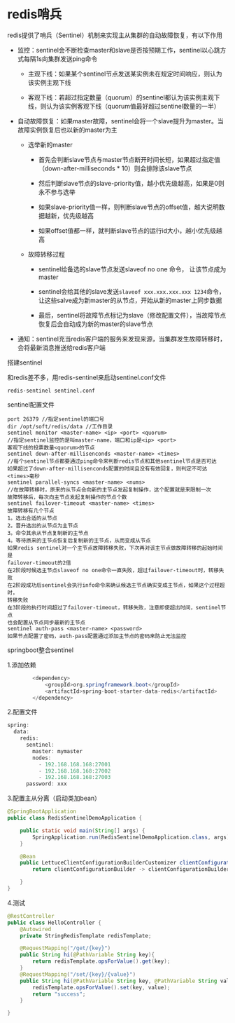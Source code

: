 # redis哨兵

redis提供了哨兵（Sentinel）机制来实现主从集群的自动故障恢复，有以下作用

- 监控：sentinel会不断检查master和slave是否按预期工作，sentinel以心跳方式每隔1s向集群发送ping命令
  
  - 主观下线：如果某个sentinel节点发送某实例未在规定时间响应，则认为该实例主观下线
  
  - 客观下线：若超过指定数量（quorum）的sentinel都认为该实例主观下线，则认为该实例客观下线（quorum值最好超过sentinel数量的一半）

- 自动故障恢复：如果master故障，sentinel会将一个slave提升为master。当故障实例恢复后也以新的master为主
  
  - 选举新的master
    
    - 首先会判断slave节点与master节点断开时间长短，如果超过指定值（down-after-milliseconds * 10）则会排除该slave节点
    
    - 然后判断slave节点的slave-priority值，越小优先级越高，如果是0则永不参与选举
    
    - 如果slave-priority值一样，则判断slave节点的offset值，越大说明数据越新，优先级越高
    
    - 如果offset值都一样，就判断slave节点的运行id大小，越小优先级越高
  
  - 故障转移过程
    
    - sentinel给备选的slave节点发送slaveof no one 命令， 让该节点成为master
    
    - sentinel会给其他的slave发送`slaveof xxx.xxx.xxx.xxx 1234`命令，让这些salve成为新master的从节点，开始从新的master上同步数据
    
    - 最后，sentinel将故障节点标记为slave（修改配置文件），当故障节点恢复后会自动成为新的master的slave节点

- 通知：sentinel充当redis客户端的服务来发现来源，当集群发生故障转移时，会将最新消息推送给redis客户端

搭建sentinel

和redis差不多，用redis-sentinel来启动sentinel.conf文件

`redis-sentinel sentinel.conf`

sentinel配置文件

```
port 26379 //指定sentinel的端口号
dir /opt/soft/redis/data //工作目录
sentinel monitor <master-name> <ip> <port> <quorum> 
//指定sentinel监控的是叫master-name，端口和ip是<ip> <port> 
客观下线的投票数量<quorum>的节点
sentinel down-after-millisenconds <master-name> <times>
//每个sentinel节点都要通过ping命令来判断redis节点和其他sentinel节点是否可达
如果超过了down-after-millisenconds配置的时间且没有有效回复，则判定不可达<times>毫秒
sentinel parallel-syncs <master-name> <nums>
//在故障转移时，原来的从节点会向新的主节点发起复制操作，这个配置就是来限制一次
故障转移后，每次向主节点发起复制操作的节点个数
sentinel failover-timeout <master-name> <times>
故障转移有几个节点
1。选出合适的从节点
2。晋升选出的从节点为主节点
3。命令其余从节点复制新的主节点
4。等待原来的主节点恢复后复制新的主节点，从而变成从节点
如果redis sentinel对一个主节点故障转移失败，下次再对该主节点做故障转移的起始时间是
failover-timeout的2倍
在2阶段时候选主节点slaveof no one命令一直失败，超过failover-timeout时，转移失败
在2阶段成功后sentinel会执行info命令来确认候选主节点确实变成主节点，如果这个过程超时，
转移失败
在3阶段的执行时间超过了failover-timeout，转移失败，注意即使超出时间，sentinel节点
也会配置从节点同步最新的主节点
sentinel auth-pass <master-name> <password>
如果节点配置了密码，auth-pass配置通过添加主节点的密码来防止无法监控
```

springboot整合sentinel

1.添加依赖

```java
        <dependency>
            <groupId>org.springframework.boot</groupId>
            <artifactId>spring-boot-starter-data-redis</artifactId>
        </dependency>
```

2.配置文件

```java
spring:
  data:
    redis:
      sentinel:
        master: mymaster
        nodes:
          - 192.168.168.168:27001
          - 192.168.168.168:27002
          - 192.168.168.168:27003
      password: xxx

```

3.配置主从分离（启动类加bean）

```java
@SpringBootApplication
public class RedisSentinelDemoApplication {

    public static void main(String[] args) {
        SpringApplication.run(RedisSentinelDemoApplication.class, args);
    }

    @Bean
    public LettuceClientConfigurationBuilderCustomizer clientConfigurationBuilderCustomizer(){
        return clientConfigurationBuilder -> clientConfigurationBuilder.readFrom(ReadFrom.REPLICA_PREFERRED);

    }
}
```

4.测试

```java
@RestController
public class HelloController {
    @Autowired
    private StringRedisTemplate redisTemplate;

    @RequestMapping("/get/{key}")
    public String hi(@PathVariable String key){
        return redisTemplate.opsForValue().get(key);
    }
    @RequestMapping("/set/{key}/{value}")
    public String hi(@PathVariable String key, @PathVariable String value){
        redisTemplate.opsForValue().set(key, value);
        return "success";
    }

}
```


